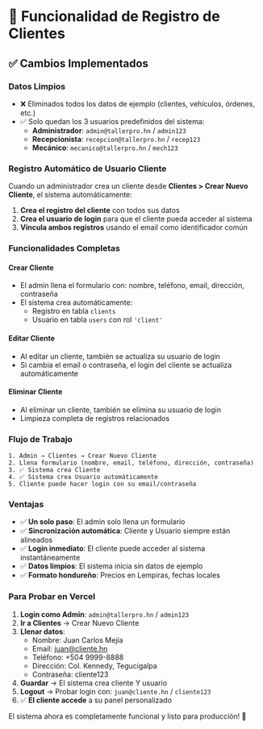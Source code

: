 # 🚀 Funcionalidad de Registro de Clientes

## ✅ **Cambios Implementados**

### **Datos Limpios**
- ❌ Eliminados todos los datos de ejemplo (clientes, vehículos, órdenes, etc.)
- ✅ Solo quedan los 3 usuarios predefinidos del sistema:
  - **Administrador**: `admin@tallerpro.hn` / `admin123`
  - **Recepcionista**: `recepcion@tallerpro.hn` / `recep123`  
  - **Mecánico**: `mecanico@tallerpro.hn` / `mech123`

### **Registro Automático de Usuario Cliente**
Cuando un administrador crea un cliente desde **Clientes > Crear Nuevo Cliente**, el sistema automáticamente:

1. **Crea el registro del cliente** con todos sus datos
2. **Crea el usuario de login** para que el cliente pueda acceder al sistema
3. **Vincula ambos registros** usando el email como identificador común

### **Funcionalidades Completas**

#### **Crear Cliente**
- El admin llena el formulario con: nombre, teléfono, email, dirección, contraseña
- El sistema crea automáticamente:
  - Registro en tabla `clients`
  - Usuario en tabla `users` con rol `'client'`

#### **Editar Cliente**
- Al editar un cliente, también se actualiza su usuario de login
- Si cambia el email o contraseña, el login del cliente se actualiza automáticamente

#### **Eliminar Cliente**
- Al eliminar un cliente, también se elimina su usuario de login
- Limpieza completa de registros relacionados

### **Flujo de Trabajo**

```
1. Admin → Clientes → Crear Nuevo Cliente
2. Llena formulario (nombre, email, teléfono, dirección, contraseña)
3. ✅ Sistema crea Cliente
4. ✅ Sistema crea Usuario automáticamente
5. Cliente puede hacer login con su email/contraseña
```

### **Ventajas**

- ✅ **Un solo paso**: El admin solo llena un formulario
- ✅ **Sincronización automática**: Cliente y Usuario siempre están alineados
- ✅ **Login inmediato**: El cliente puede acceder al sistema instantáneamente
- ✅ **Datos limpios**: El sistema inicia sin datos de ejemplo
- ✅ **Formato hondureño**: Precios en Lempiras, fechas locales

### **Para Probar en Vercel**

1. **Login como Admin**: `admin@tallerpro.hn` / `admin123`
2. **Ir a Clientes** → Crear Nuevo Cliente
3. **Llenar datos**:
   - Nombre: Juan Carlos Mejía
   - Email: juan@cliente.hn  
   - Teléfono: +504 9999-8888
   - Dirección: Col. Kennedy, Tegucigalpa
   - Contraseña: cliente123
4. **Guardar** → El sistema crea cliente Y usuario
5. **Logout** → Probar login con: `juan@cliente.hn` / `cliente123`
6. ✅ **El cliente accede** a su panel personalizado

El sistema ahora es completamente funcional y listo para producción! 🎉
